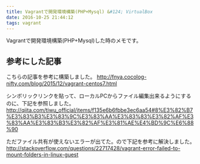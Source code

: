 ```yaml
---
title: Vagrantで開発環境構築(PHP+Mysql) &#124; VirtualBox
date: 2016-10-25 21:44:12
tags: vagrant
---
```


Vagrantで開発環境構築(PHP+Mysql)した時のメモです。

## 参考にした記事
こちらの記事を参考に構築しました。
<a href="http://fnya.cocolog-nifty.com/blog/2015/12/vagrant-centos7.html">http://fnya.cocolog-nifty.com/blog/2015/12/vagrant-centos7.html</a>

シンボリックリンクを貼って、ローカルPCからファイル編集出来るようにするのに、下記を参照しました。
<a href="http://qiita.com/tiwu_official/items/f135e6b6fbbe3ec6aa54#8%E3%82%B7%E3%83%B3%E3%83%9C%E3%83%AA%E3%83%83%E3%82%AF%E3%83%AA%E3%83%B3%E3%82%AF%E3%81%AE%E4%BD%9C%E6%88%90">http://qiita.com/tiwu_official/items/f135e6b6fbbe3ec6aa54#8%E3%82%B7%E3%83%B3%E3%83%9C%E3%83%AA%E3%83%83%E3%82%AF%E3%83%AA%E3%83%B3%E3%82%AF%E3%81%AE%E4%BD%9C%E6%88%90</a>

ただファイル共有が使えないエラーが出てた。ので下記を参考に解決しました。
<a href="http://stackoverflow.com/questions/22717428/vagrant-error-failed-to-mount-folders-in-linux-guest">http://stackoverflow.com/questions/22717428/vagrant-error-failed-to-mount-folders-in-linux-guest</a>